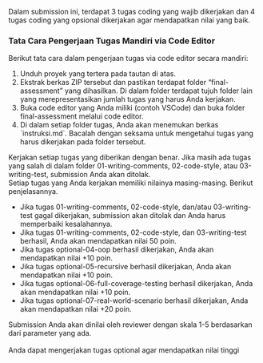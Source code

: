 Dalam submission ini, terdapat 3 tugas coding yang wajib dikerjakan dan 4 tugas coding yang opsional dikerjakan agar mendapatkan nilai yang baik.<br>

### Tata Cara Pengerjaan Tugas Mandiri via Code Editor
Berikut tata cara dalam pengerjaan tugas via code editor secara mandiri:
<ol start="1">
  <li>Unduh proyek yang tertera pada tautan di atas.</li>
  <li>Ekstrak berkas ZIP tersebut dan pastikan terdapat folder “final-assessment” yang dihasilkan. Di dalam folder terdapat tujuh folder lain yang merepresentasikan jumlah tugas yang harus Anda kerjakan.</li>
  <li>Buka code editor yang Anda miliki (contoh VSCode) dan buka folder final-assessment melalui code editor.</li>
  <li>Di dalam setiap folder tugas, Anda akan menemukan berkas `instruksi.md`. Bacalah dengan seksama untuk mengetahui tugas yang harus dikerjakan pada folder tersebut.</li>
</ol>

Kerjakan setiap tugas yang diberikan dengan benar. Jika masih ada tugas yang salah di dalam folder 01-writing-comments, 02-code-style, atau 03-writing-test, submission Anda akan ditolak.
<br>
Setiap tugas yang Anda kerjakan memiliki nilainya masing-masing. Berikut penjelasannya.

<ul>
  <li>Jika tugas 01-writing-comments, 02-code-style, dan/atau 03-writing-test gagal dikerjakan, submission akan ditolak dan Anda harus memperbaiki kesalahannya.</li>
  <li>Jika tugas 01-writing-comments, 02-code-style, dan 03-writing-test berhasil, Anda akan mendapatkan nilai 50 poin.</li>
  <li>Jika tugas optional-04-oop berhasil dikerjakan, Anda akan mendapatkan nilai +10 poin.</li>
  <li>Jika tugas optional-05-recursive berhasil dikerjakan, Anda akan mendapatkan nilai +10 poin.</li>
  <li>Jika tugas optional-06-full-coverage-testing berhasil dikerjakan, Anda akan mendapatkan nilai +10 poin.</li>
  <li>Jika tugas optional-07-real-world-scenario berhasil dikerjakan, Anda akan mendapatkan nilai +20 poin.</li>
</ul>

Submission Anda akan dinilai oleh reviewer dengan skala 1-5 berdasarkan dari parameter yang ada. 
<br><br>
Anda dapat mengerjakan tugas optional agar mendapatkan nilai tinggi
